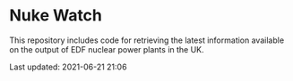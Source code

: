 # Nuke Watch

This repository includes code for retrieving the latest information available on the output of EDF nuclear power plants in the UK.

Last updated: 2021-06-21 21:06